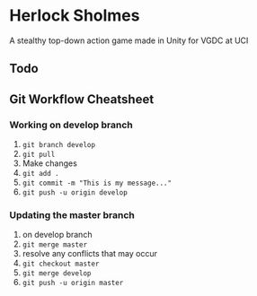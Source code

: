 # Herlock Sholmes
A stealthy top-down action game made in Unity for VGDC at UCI

## Todo


## Git Workflow Cheatsheet
### Working on develop branch
1. `git branch develop`
2. `git pull`
3. Make changes
4. `git add .`
5. `git commit -m "This is my message..."`
6. `git push -u origin develop`


### Updating the master branch
1. on develop branch
2. `git merge master`
3. resolve any conflicts that may occur
4. `git checkout master`
5. `git merge develop`
6. `git push -u origin master`
